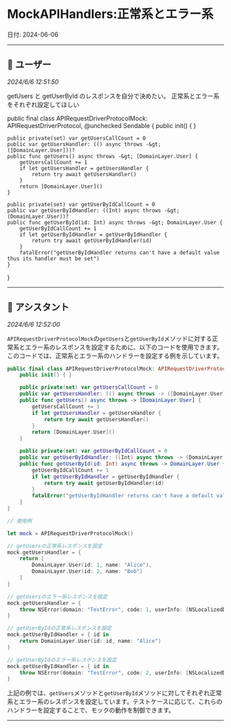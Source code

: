 # MockAPIHandlers:正常系とエラー系

日付: 2024-06-06

---

## 👤 ユーザー
*2024/6/6 12:51:50*

getUsers と getUserById のレスポンスを自分で決めたい。
正常系とエラー系をそれぞれ設定してほしい

public final class APIRequestDriverProtocolMock: APIRequestDriverProtocol, @unchecked Sendable {
    public init() { }


    public private(set) var getUsersCallCount = 0
    public var getUsersHandler: (() async throws -&gt; ([DomainLayer.User]))?
    public func getUsers() async throws -&gt; [DomainLayer.User] {
        getUsersCallCount += 1
        if let getUsersHandler = getUsersHandler {
            return try await getUsersHandler()
        }
        return [DomainLayer.User]()
    }

    public private(set) var getUserByIdCallCount = 0
    public var getUserByIdHandler: ((Int) async throws -&gt; (DomainLayer.User))?
    public func getUserById(id: Int) async throws -&gt; DomainLayer.User {
        getUserByIdCallCount += 1
        if let getUserByIdHandler = getUserByIdHandler {
            return try await getUserByIdHandler(id)
        }
        fatalError("getUserByIdHandler returns can't have a default value thus its handler must be set")
    }
}

---

## 🤖 アシスタント
*2024/6/6 12:52:00*

`APIRequestDriverProtocolMock`の`getUsers`と`getUserById`メソッドに対する正常系とエラー系のレスポンスを設定するために、以下のコードを使用できます。このコードでは、正常系とエラー系のハンドラーを設定する例を示しています。

```swift
public final class APIRequestDriverProtocolMock: APIRequestDriverProtocol, @unchecked Sendable {
    public init() { }

    public private(set) var getUsersCallCount = 0
    public var getUsersHandler: (() async throws -> ([DomainLayer.User]))?
    public func getUsers() async throws -> [DomainLayer.User] {
        getUsersCallCount += 1
        if let getUsersHandler = getUsersHandler {
            return try await getUsersHandler()
        }
        return [DomainLayer.User]()
    }

    public private(set) var getUserByIdCallCount = 0
    public var getUserByIdHandler: ((Int) async throws -> (DomainLayer.User))?
    public func getUserById(id: Int) async throws -> DomainLayer.User {
        getUserByIdCallCount += 1
        if let getUserByIdHandler = getUserByIdHandler {
            return try await getUserByIdHandler(id)
        }
        fatalError("getUserByIdHandler returns can't have a default value thus its handler must be set")
    }
}

// 使用例

let mock = APIRequestDriverProtocolMock()

// getUsersの正常系レスポンスを設定
mock.getUsersHandler = {
    return [
        DomainLayer.User(id: 1, name: "Alice"),
        DomainLayer.User(id: 2, name: "Bob")
    ]
}

// getUsersのエラー系レスポンスを設定
mock.getUsersHandler = {
    throw NSError(domain: "TestError", code: 1, userInfo: [NSLocalizedDescriptionKey: "Failed to fetch users"])
}

// getUserByIdの正常系レスポンスを設定
mock.getUserByIdHandler = { id in
    return DomainLayer.User(id: id, name: "Alice")
}

// getUserByIdのエラー系レスポンスを設定
mock.getUserByIdHandler = { id in
    throw NSError(domain: "TestError", code: 2, userInfo: [NSLocalizedDescriptionKey: "User not found"])
}
```

上記の例では、`getUsers`メソッドと`getUserById`メソッドに対してそれぞれ正常系とエラー系のレスポンスを設定しています。テストケースに応じて、これらのハンドラーを設定することで、モックの動作を制御できます。

---
